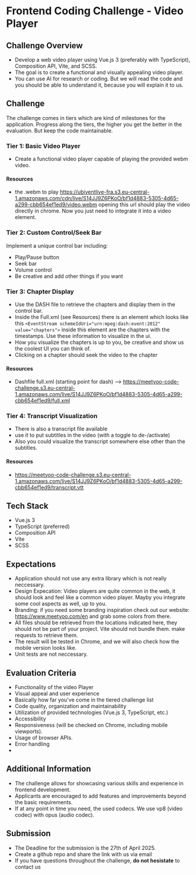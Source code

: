 # Frontend Coding Challenge - Video Player

## Challenge Overview

* Develop a web video player using Vue.js 3 (preferably with TypeScript), Composition API, Vite, and SCSS. 
* The goal is to create a functional and visually appealing video player.
* You can use AI for research or coding. But we will read the code and you should be able to understand it, because you will explain it to us.

## Challenge

The challenge comes in tiers which are kind of milestones for the application. Progress along the tiers, the higher you get the better in the evaluation. But keep the code maintainable.

### Tier 1: Basic Video Player
* Create a functional video player capable of playing the provided webm video.

#### Resources
* the .webm to play https://ubiventlive-fra.s3.eu-central-1.amazonaws.com/cdn/live/S14JJ9Z6PKoO/bf1d4883-5305-4d65-a299-cbb654ef1ed9/video.webm opening this url should play the video directly in chrome. Now you just need to integrate it into a video element.

### Tier 2: Custom Control/Seek Bar
Implement a unique control bar including:
* Play/Pause button
* Seek bar
* Volume control
* Be creative and add other things if you want

### Tier 3: Chapter Display
* Use the DASH file to retrieve the chapters and display them in the control bar.
* Inside the Full.xml (see Resources) there is an element which looks like this `<EventStream schemeIdUri="urn:mpeg:dash:event:2012" value="chapters">` inside this element are the chapters with the timestamps. Use these information to visualize in the ui.
* How you visualize the chapters is up to you, be creative and show us the coolest UI you can think of.
* Clicking on a chapter should seek the video to the chapter

#### Resources
* Dashfile full.xml (starting point for dash) --> https://meetyoo-code-challenge.s3.eu-central-1.amazonaws.com/live/S14JJ9Z6PKoO/bf1d4883-5305-4d65-a299-cbb654ef1ed9/full.xml

### Tier 4: Transcript Visualization
* There is also a transcript file available
* use it to put subtitles in the video (with a toggle to de-/activate)
* Also you could visualize the transcript somewhere else other than the subtitles.

#### Resources
* https://meetyoo-code-challenge.s3.eu-central-1.amazonaws.com/live/S14JJ9Z6PKoO/bf1d4883-5305-4d65-a299-cbb654ef1ed9/transcript.vtt

## Tech Stack
* Vue.js 3
* TypeScript (preferred)
* Composition API
* Vite
* SCSS

## Expectations
* Application should not use any extra library which is not really neccessary.
* Design Expecation: Video players are quite common in the web, it should look and feel like a common video player. Mayby you integrate some cool aspects as well, up to you.
* Branding: if you need some branding inspiration check out our website: https://www.meetyoo.com/en and grab some colors from there.
* All files should be retrieved from the locations indicated here, they should not be part of your project. Vite should not bundle them. make requests to retrieve them.
* The result will be tested in Chrome, and we will also check how the mobile version looks like.
* Unit tests are not neccessary.

## Evaluation Criteria
* Functionality of the video Player
* Visual appeal and user experience
* Basically how far you've come in the tiered challenge list
* Code quality, organization and maintainability
* Utilization of provided technologies (Vue.js 3, TypeScript, etc.)
* Accessibility
* Responsiveness (will be checked on Chrome, including mobile viewports).
* Usage of browser APIs.
* Error handling
* 

## Additional Information
* The challenge allows for showcasing various skills and experience in frontend development.
* Applicants are encouraged to add features and improvements beyond the basic requirements.
* If at any point in time you need, the used codecs. We use vp8 (video codec) with opus (audio codec).

## Submission
* The Deadline for the submission is the 27th of April 2025. 
* Create a github repo and share the link with us via email
* If you have questions throughout the challenge, **do not hesistate** to contact us